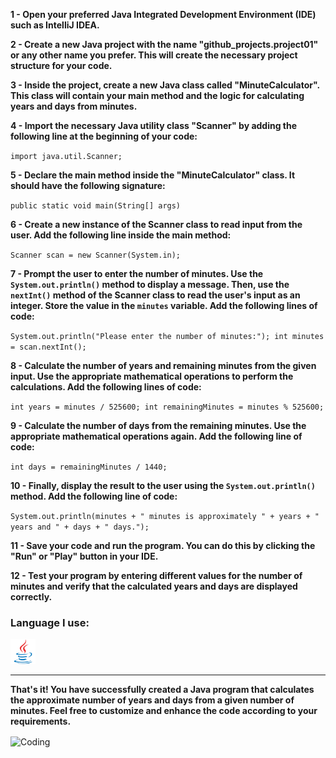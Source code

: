 
**1 - Open your preferred Java Integrated Development Environment (IDE) such as IntelliJ IDEA.**

**2 - Create a new Java project with the name "github_projects.project01" or any other name you prefer. This will create the necessary project structure for your code.**

**3 - Inside the project, create a new Java class called "MinuteCalculator". This class will contain your main method and the logic for calculating years and days from minutes.**

**4 - Import the necessary Java utility class "Scanner" by adding the following line at the beginning of your code:**

` import java.util.Scanner; `

**5 - Declare the main method inside the "MinuteCalculator" class. It should have the following signature:**

`public static void main(String[] args)`

**6 - Create a new instance of the Scanner class to read input from the user. Add the following line inside the main method:**

`Scanner scan = new Scanner(System.in);`

**7 - Prompt the user to enter the number of minutes. Use the `System.out.println()` method to display a message. Then, use the `nextInt()` method of the Scanner class to read the user's input as an integer. Store the value in the `minutes` variable. Add the following lines of code:**

`System.out.println("Please enter the number of minutes:");
int minutes = scan.nextInt();`

**8 - Calculate the number of years and remaining minutes from the given input. Use the appropriate mathematical operations to perform the calculations. Add the following lines of code:**

`int years = minutes / 525600;
int remainingMinutes = minutes % 525600;`

**9 - Calculate the number of days from the remaining minutes. Use the appropriate mathematical operations again. Add the following line of code:**

`int days = remainingMinutes / 1440;`

**10 - Finally, display the result to the user using the `System.out.println()` method. Add the following line of code:**

`System.out.println(minutes + " minutes is approximately " + years + " years and " + days + " days.");`

**11 - Save your code and run the program. You can do this by clicking the "Run" or "Play" button in your IDE.**

**12 - Test your program by entering different values for the number of minutes and verify that the calculated years and days are displayed correctly.**

### Language I use:

<a href="https://www.java.com" target="_blank" rel="noreferrer"> <img src="https://raw.githubusercontent.com/devicons/devicon/master/icons/java/java-original.svg" alt="java" width="40" height="40"/> </a>

***

**That's it! You have successfully created a Java program that calculates the approximate number of years and days from a given number of minutes. Feel free to customize and enhance the code according to your requirements.**

<img align="center" alt="Coding" width="1000" src="https://cdn.kibrispdr.org/data/1796/the-end-gif-7.gif">
